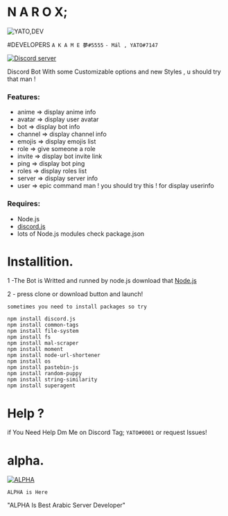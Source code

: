# N A R O X; 
![YATO,DEV](https://media.discordapp.net/attachments/477822666200580098/568624192946438145/JPEG_20190320_093241.jpg?width=300&height=300)

#DEVELOPERS
`A K A M E 夢#5555`
`- Mál , YATO#7147`

<a href="https://discord.gg/W5gdNrZ"><img src="https://discordapp.com/api/guilds/571509446614712321/embed.png" alt="Discord server" /></a>

Discord Bot With some Customizable options and new Styles , u should try that man !
### Features:
- anime <animename> => display anime info
- avatar => display user avatar
- bot => display bot info
- channel => display channel info
- emojis => display emojis list
- role <member> <rolename> => give someone a role
- invite => display bot invite link
- ping => display bot ping
- roles => display roles list
- server => display server info
- user => epic command man ! you should try this ! for display userinfo
### Requires:
- Node.js
- [discord.js](https://www.npmjs.com/package/discord.js)
- lots of Node.js modules check package.json
# Installition.
1 -The Bot is Writted and runned by node.js download that [Node.js](https://nodejs.org/en/download/)

2 - press clone or download button and launch!

`sometimes you need to install packages so try`
```fix
npm install discord.js
npm install common-tags
npm install file-system
npm install fs
npm install mal-scraper
npm install moment
npm install node-url-shortener
npm install os
npm install pastebin-js
npm install random-puppy
npm install string-similarity
npm install superagent
```
# Help ? 

if You Need Help Dm Me on Discord Tag; `YATO#0001`
or request Issues!
# alpha.
[![ALPHA](https://discordapp.com/api/guilds/571509446614712321/widget.png?style=banner4)](https://discord.gg/W5gdNrZ)

` ALPHA is Here `


"ALPHA Is Best Arabic Server Developer"
